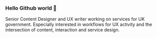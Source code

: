 ### Hello Github world 👋

Senior Content Designer and UX writer working on services for UK government. Especially interested in workflows for UX activity and the intersection of content, interaction and service design.

